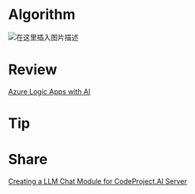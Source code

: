 # Algorithm

![在这里插入图片描述](https://i-blog.csdnimg.cn/direct/28607bd0390c428d854e43df96b8ed29.png)

# Review

[Azure Logic Apps with AI](https://www.codeproject.com/Articles/5380482/Azure-Logic-Apps-with-AI)

# Tip




# Share

[Creating a LLM Chat Module for CodeProject.AI Server](https://www.codeproject.com/Articles/5380081/Creating-a-LLM-Chat-Module-for-CodeProject-AI-Serv)
